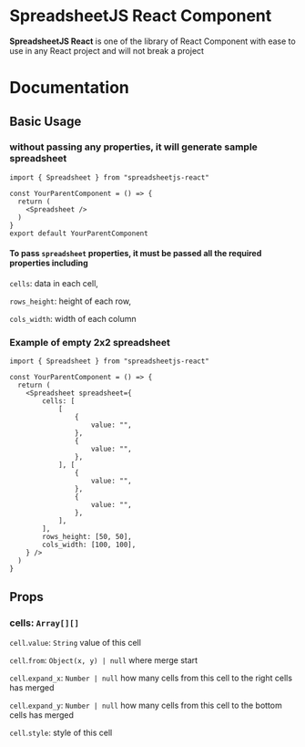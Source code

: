 # SpreadsheetJS React Component

<b>SpreadsheetJS React</b> is one of the library of React Component with ease to use in any React project and will not break a project

<!-- 
## Installation
`npm install --save @parintorn0/spreadsheetjs-react` -->

# Documentation

## Basic Usage


### without passing any properties, it will generate sample spreadsheet
```
import { Spreadsheet } from "spreadsheetjs-react"

const YourParentComponent = () => {
  return (
    <Spreadsheet />
  )
}
export default YourParentComponent
```

#### To pass `spreadsheet` properties, it must be passed all the required properties including
`cells`: data in each cell,

`rows_height`: height of each row,

`cols_width`: width of each column

### Example of empty 2x2 spreadsheet
```
import { Spreadsheet } from "spreadsheetjs-react"

const YourParentComponent = () => {
  return (
    <Spreadsheet spreadsheet={
        cells: [
            [
                {
                    value: "",
                },
                {
                    value: "",
                },
            ], [
                {
                    value: "",
                },
                {
                    value: "",
                },
            ],
        ],
        rows_height: [50, 50],
        cols_width: [100, 100],
    } />
  )
}
```
## Props

### cells: `Array[][]`

`cell`.`value`: `String` value of this cell

`cell`.`from`: `Object(x, y) | null` where merge start

`cell`.`expand_x`: `Number | null` how many cells from this cell to the right cells has merged

`cell`.`expand_y`: `Number | null` how many cells from this cell to the bottom cells has merged

`cell`.`style`: style of this cell


